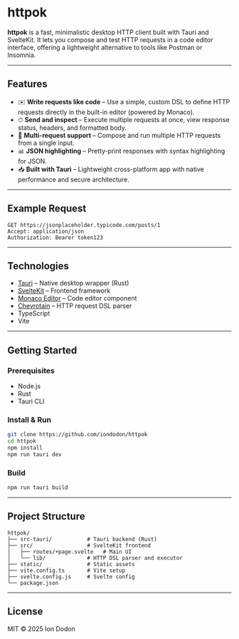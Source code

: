 # httpok

**httpok** is a fast, minimalistic desktop HTTP client built with Tauri and SvelteKit. It lets you compose and test HTTP requests in a code editor interface, offering a lightweight alternative to tools like Postman or Insomnia.

---

## Features

- ✉️ **Write requests like code** – Use a simple, custom DSL to define HTTP requests directly in the built-in editor (powered by Monaco).
- ⏱ **Send and inspect** – Execute multiple requests at once, view response status, headers, and formatted body.
- 🔄 **Multi-request support** – Compose and run multiple HTTP requests from a single input.
- 📊 **JSON highlighting** – Pretty-print responses with syntax highlighting for JSON.
- 📥 **Built with Tauri** – Lightweight cross-platform app with native performance and secure architecture.

---

## Example Request

```
GET https://jsonplaceholder.typicode.com/posts/1
Accept: application/json
Authorization: Bearer token123
```

---

## Technologies

- [Tauri](https://tauri.app/) – Native desktop wrapper (Rust)
- [SvelteKit](https://kit.svelte.dev/) – Frontend framework
- [Monaco Editor](https://microsoft.github.io/monaco-editor/) – Code editor component
- [Chevrotain](https://chevrotain.io/) – HTTP request DSL parser
- TypeScript
- Vite

---

## Getting Started

### Prerequisites

- Node.js
- Rust
- Tauri CLI

### Install & Run

```bash
git clone https://github.com/iondodon/httpok
cd httpok
npm install
npm run tauri dev
```

### Build

```bash
npm run tauri build
```

---

## Project Structure

```
httpok/
├── src-tauri/           # Tauri backend (Rust)
├── src/                 # SvelteKit frontend
│   ├── routes/+page.svelte   # Main UI
│   └── lib/             # HTTP DSL parser and executor
├── static/              # Static assets
├── vite.config.ts       # Vite setup
├── svelte.config.js     # Svelte config
└── package.json
```

---

## License

MIT © 2025 Ion Dodon
